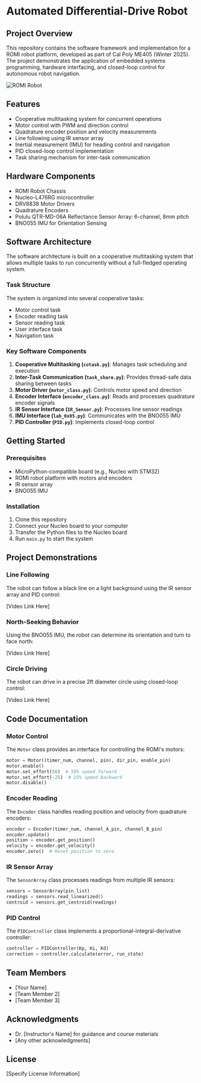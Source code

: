 # Automated Differential-Drive Robot

## Project Overview
This repository contains the software framework and implementation for a ROMI robot platform, developed as part of Cal Poly ME405 (Winter 2025). The project demonstrates the application of embedded systems programming, hardware interfacing, and closed-loop control for autonomous robot navigation.

![ROMI Robot](https://place-image-of-your-robot-here.jpg)

## Features
- Cooperative multitasking system for concurrent operations
- Motor control with PWM and direction control
- Quadrature encoder position and velocity measurements
- Line following using IR sensor array
- Inertial measurement (IMU) for heading control and navigation
- PID closed-loop control implementation
- Task sharing mechanism for inter-task communication

## Hardware Components
- ROMI Robot Chassis
- Nucleo-L476RG microcontroller
- DRV8838 Motor Drivers
- Quadrature Encoders
- Polulu QTR-MD-06A Reflectance Sensor Array: 6-channel, 8mm pitch
- BNO055 IMU for Orientation Sensing

## Software Architecture
The software architecture is built on a cooperative multitasking system that allows multiple tasks to run concurrently without a full-fledged operating system.

### Task Structure
The system is organized into several cooperative tasks:
- Motor control task
- Encoder reading task
- Sensor reading task
- User interface task
- Navigation task

### Key Software Components
1. **Cooperative Multitasking (`cotask.py`)**: Manages task scheduling and execution
2. **Inter-Task Communication (`task_share.py`)**: Provides thread-safe data sharing between tasks
3. **Motor Driver (`motor_class.py`)**: Controls motor speed and direction
4. **Encoder Interface (`encoder_class.py`)**: Reads and processes quadrature encoder signals
5. **IR Sensor Interface (`IR_Sensor.py`)**: Processes line sensor readings
6. **IMU Interface (`lab_0x05.py`)**: Communicates with the BNO055 IMU
7. **PID Controller (`PID.py`)**: Implements closed-loop control

## Getting Started

### Prerequisites
- MicroPython-compatible board (e.g., Nucleo with STM32)
- ROMI robot platform with motors and encoders
- IR sensor array
- BNO055 IMU

### Installation
1. Clone this repository
2. Connect your Nucleo board to your computer
3. Transfer the Python files to the Nucleo board
4. Run `main.py` to start the system

## Project Demonstrations

### Line Following
The robot can follow a black line on a light background using the IR sensor array and PID control:

[Video Link Here]

### North-Seeking Behavior
Using the BNO055 IMU, the robot can determine its orientation and turn to face north:

[Video Link Here]

### Circle Driving
The robot can drive in a precise 2ft diameter circle using closed-loop control:

[Video Link Here]

## Code Documentation

### Motor Control
The `Motor` class provides an interface for controlling the ROMI's motors:
```python
motor = Motor((timer_num, channel, pin), dir_pin, enable_pin)
motor.enable()
motor.set_effort(50)  # 50% speed forward
motor.set_effort(-25)  # 25% speed backward
motor.disable()
```

### Encoder Reading
The `Encoder` class handles reading position and velocity from quadrature encoders:
```python
encoder = Encoder(timer_num, channel_A_pin, channel_B_pin)
encoder.update()
position = encoder.get_position()
velocity = encoder.get_velocity()
encoder.zero()  # Reset position to zero
```

### IR Sensor Array
The `SensorArray` class processes readings from multiple IR sensors:
```python
sensors = SensorArray(pin_list)
readings = sensors.read_linearized()
centroid = sensors.get_centroid(readings)
```

### PID Control
The `PIDController` class implements a proportional-integral-derivative controller:
```python
controller = PIDController(Kp, Ki, Kd)
correction = controller.calculate(error, run_state)
```

## Team Members
- [Your Name]
- [Team Member 2]
- [Team Member 3]

## Acknowledgments
- Dr. [Instructor's Name] for guidance and course materials
- [Any other acknowledgments]

## License
[Specify License Information]
